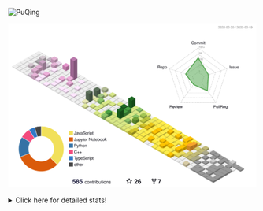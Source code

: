 ![PuQing](https://user-images.githubusercontent.com/27223114/171565019-9a56fae6-b08b-421f-99db-7e830da42371.png)

![](./profile-3d-contrib/profile-season-animate.svg)

<details>
<summary>Click here for detailed stats!</summary>

<!--START_SECTION:waka-->
**I'm a Night 🦉** 

```text
🌞 Morning       43 commits       ██░░░░░░░░░░░░░░░░░░░░░░░   11.03 % 
🌆 Daytime      128 commits       ████████░░░░░░░░░░░░░░░░░   32.82 % 
🌃 Evening      115 commits       ███████░░░░░░░░░░░░░░░░░░   29.49 % 
🌙 Night        104 commits       ██████░░░░░░░░░░░░░░░░░░░   26.67 % 

```


📊 **This Week I Spent My Time On** 

```text
💬 Programming Languages: 
Python                   3 hrs 12 mins       █████████████████░░░░░░░░   69.36 % 
C++                      37 mins             ███░░░░░░░░░░░░░░░░░░░░░░   13.44 % 
Groovy                   13 mins             █░░░░░░░░░░░░░░░░░░░░░░░░   04.84 % 
JavaScript               12 mins             █░░░░░░░░░░░░░░░░░░░░░░░░   04.45 % 
C                        8 mins              ░░░░░░░░░░░░░░░░░░░░░░░░░   03.18 % 

🔥 Editors: 
VS Code                  4 hrs 37 mins       █████████████████████████   100.00 % 

💻 Operating System: 
WSL                      3 hrs 15 mins       █████████████████░░░░░░░░   70.42 % 
Windows                  1 hr 8 mins         ██████░░░░░░░░░░░░░░░░░░░   24.67 % 
Mac                      13 mins             █░░░░░░░░░░░░░░░░░░░░░░░░   04.91 % 

```


<!--END_SECTION:waka-->
</details>
